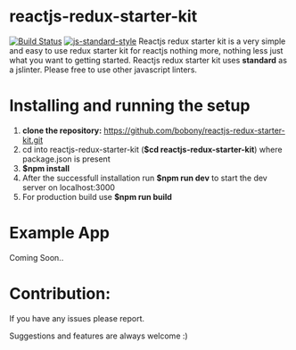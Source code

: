 # reactjs-redux-starter-kit
[![Build Status](https://travis-ci.org/bobony/reactjs-redux-starter-kit.svg?branch=master)](https://travis-ci.org/bobony/reactjs-redux-starter-kit)
[![js-standard-style](https://img.shields.io/badge/code%20style-standard-brightgreen.svg)](http://standardjs.com/)
Reactjs redux starter kit is a very simple and easy to use redux starter kit for reactjs nothing more, nothing less just what you want to getting started.
Reactjs redux starter kit uses **standard** as a jslinter. Please free to use other javascript linters.
# Installing and running the setup
1. **clone the repository:** https://github.com/bobony/reactjs-redux-starter-kit.git
2. cd into reactjs-redux-starter-kit (**$cd reactjs-redux-starter-kit**) where package.json is present
3. **$npm install**
4. After the successfull installation run **$npm run dev** to start the dev server on localhost:3000
5. For production build use **$npm run build**

# Example App
Coming Soon..

# Contribution:
If you have any issues please report.

Suggestions and features are always welcome :)
